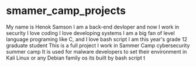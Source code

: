 # smamer_camp_projects
My name is Henok Samson I am a back-end devloper and now I work in security I love coding I love developing systems I am a big fan of level language programing like C, and I love bash script 
I am this year's grade 12 graduate student 
This is a full project I work in Sammer Camp cybersecurity summer camp 
It is used for malware developers to set their environment in Kali Linux or any Debian family os
its built by bash script t
